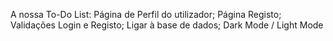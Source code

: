 A nossa To-Do List:
  Página de Perfil do utilizador;
  Página Registo; 
  Validações Login e Registo; 
  Ligar à base de dados;
  Dark Mode / Light Mode
  
